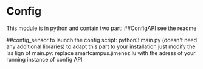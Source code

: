 # Config

This module is in python and contain two part:
##ConfigAPI
see the readme

##config_sensor
to launch the config script:
python3 main.py (doesn't need any additional libraries)
to adapt this part to your installation just modify the las lign of main.py:
replace smartcampus.jimenez.lu with the adress of your running instance of config API
